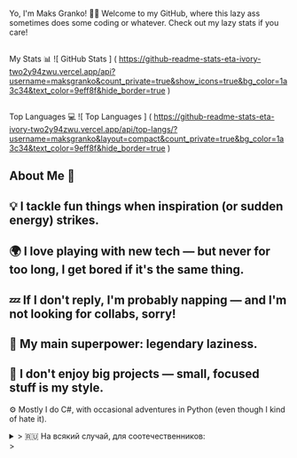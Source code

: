#
 Yo, I'm Maks Granko! 👨‍💻
Welcome to my GitHub, where this lazy ass sometimes does some coding or whatever. Check out my lazy stats if you care!
##
 My Stats 📊
![
GitHub Stats
]
(
https://github-readme-stats-eta-ivory-two2y94zwu.vercel.app/api?username=maksgranko&count_private=true&show_icons=true&bg_color=1a3c34&text_color=9eff8f&hide_border=true
)
##
 Top Languages 💻
![
Top Languages
]
(
https://github-readme-stats-eta-ivory-two2y94zwu.vercel.app/api/top-langs/?username=maksgranko&layout=compact&count_private=true&bg_color=1a3c34&text_color=9eff8f&hide_border=true
)
##
 About Me 🌱
-
 💡 I tackle fun things when inspiration (or sudden energy) strikes.  
-
 🌍 I love playing with new tech — but never for too long, I get bored if it's the same thing.  
-
 💤 If I don't reply, I'm probably napping — and I'm not looking for collabs, sorry!  
-
 🦥 My main superpower: legendary laziness.
-
 🚀 I don't enjoy big projects — small, focused stuff is my style.
-
 ⚙️ Mostly I do C#, with occasional adventures in Python (even though I kind of hate it).
<details>
><summary>
>
🇷🇺 На всякий случай, для соотечественников:</summary>
>-
 Долго одной штукой не занимаюсь — скучно!
-
 Лень — двигатель моего кода.
-
 Совместные проекты не интересуют, только если вдруг вдохновение упадёт сверху.
-
 Большие проекты не люблю — люблю точечно и коротко.
-
 Обычно пишу на C#, иногда приходится ковыряться в Python (как бы ни бесил).
</details>
>
